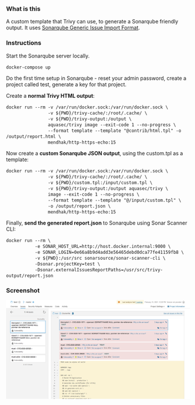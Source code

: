 ### What is this

A custom template that Trivy can use, to generate a Sonarqube friendly output.  It uses [Sonarqube Generic Issue Import Format](https://docs.sonarqube.org/latest/analysis/generic-issue/). 

### Instructions

Start the Sonarqube server locally.

    docker-compose up

Do the first time setup in Sonarqube - reset your admin password, create a project called test, generate a key for that project. 

Create a **normal Trivy HTML output**:

```
docker run --rm -v /var/run/docker.sock:/var/run/docker.sock \
                -v ${PWD}/trivy-cache/:/root/.cache/ \
                -v ${PWD}/trivy-output:/output \
                aquasec/trivy image --exit-code 1 --no-progress \
                --format template --template "@contrib/html.tpl" -o /output/report.html \
                mendhak/http-https-echo:15
```


Now create a **custom Sonarqube JSON output**, using the custom.tpl as a template:

```
docker run --rm -v /var/run/docker.sock:/var/run/docker.sock \
                -v ${PWD}/trivy-cache/:/root/.cache/ \
                -v ${PWD}/custom.tpl:/input/custom.tpl \
                -v ${PWD}/trivy-output:/output aquasec/trivy \
                image --exit-code 1 --no-progress \
                --format template --template "@/input/custom.tpl" \
                -o /output/report.json \
                mendhak/http-https-echo:15
```

Finally, **send the generated report.json** to Sonarqube using Sonar Scanner CLI:

```
docker run --rm \
           -e SONAR_HOST_URL=http://host.docker.internal:9000 \
           -e SONAR_LOGIN=0e66a8b9d4add3e56465debd0dca77fe41159fb8 \
           -v ${PWD}:/usr/src sonarsource/sonar-scanner-cli \
           -Dsonar.projectKey=test \
           -Dsonar.externalIssuesReportPaths=/usr/src/trivy-output/report.json 
```


### Screenshot

![img](screenshot.png)